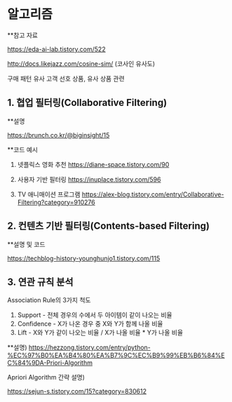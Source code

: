 
# 알고리즘 #

**참고 자료

https://eda-ai-lab.tistory.com/522


http://docs.likejazz.com/cosine-sim/
(코사인 유사도)



구매 패턴 유사 고객 선호 상품, 유사 상품 관련

## 1. 협업 필터링(Collaborative Filtering) ##

**설명

https://brunch.co.kr/@biginsight/15

**코드 예시

1) 넷플릭스 영화 추천
https://diane-space.tistory.com/90

2) 사용자 기반 필터링
https://inuplace.tistory.com/596

3) TV 애니매이션 프로그램
https://alex-blog.tistory.com/entry/Collaborative-Filtering?category=910276



## 2. 컨텐츠 기반 필터링(Contents-based Filtering)

**설명 및 코드

https://techblog-history-younghunjo1.tistory.com/115


## 3. 연관 규칙 분석

Association Rule의 3가지 척도
1. Support - 전체 경우의 수에서 두 아이템이 같이 나오는 비율
2. Confidence - X가 나온 경우 중 X와 Y가 함께 나올 비율
3. Lift - X와 Y가 같이 나오는 비율 / X가 나올 비율 * Y가 나올 비율

**설명)
https://hezzong.tistory.com/entry/python-%EC%97%B0%EA%B4%80%EA%B7%9C%EC%B9%99%EB%B6%84%EC%84%9DA-Priori-Algorithm


Apriori Algorithm 간략 설명)

https://sejun-s.tistory.com/15?category=830612
